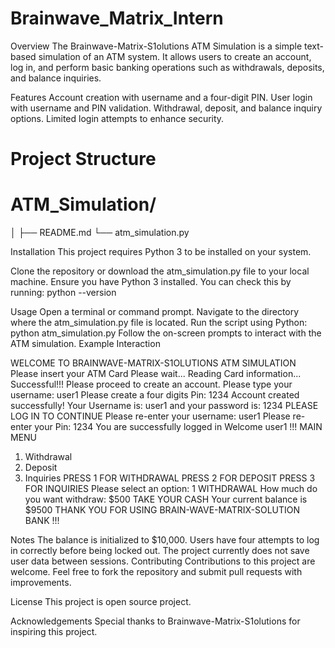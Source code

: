 # Brainwave_Matrix_Intern
Overview
The Brainwave-Matrix-S1olutions ATM Simulation is a simple text-based simulation of an ATM system. It allows users to create an account, log in, and perform basic banking operations such as withdrawals, deposits, and balance inquiries.

Features
Account creation with username and a four-digit PIN.
User login with username and PIN validation.
Withdrawal, deposit, and balance inquiry options.
Limited login attempts to enhance security.

# Project Structure

# ATM_Simulation/
│
├── README.md
└── atm_simulation.py

Installation
This project requires Python 3 to be installed on your system.

Clone the repository or download the atm_simulation.py file to your local machine.
Ensure you have Python 3 installed. You can check this by running:
python --version

Usage
Open a terminal or command prompt.
Navigate to the directory where the atm_simulation.py file is located.
Run the script using Python:
python atm_simulation.py
Follow the on-screen prompts to interact with the ATM simulation.
Example Interaction

WELCOME TO BRAINWAVE-MATRIX-S1OLUTIONS ATM SIMULATION
Please insert your ATM Card
Please wait... 
Reading Card information... 
Successful!!!
Please proceed to create an account.
Please type your username: user1
Please create a four digits Pin: 1234
Account created successfully!
Your Username is: user1 and your password is: 1234
PLEASE LOG IN TO CONTINUE
Please re-enter your username: user1
Please re-enter your Pin: 1234
You are successfully logged in 
Welcome user1 !!!
MAIN MENU
1. Withdrawal
2. Deposit
3. Inquiries
PRESS 1 FOR WITHDRAWAL 
PRESS 2 FOR DEPOSIT 
PRESS 3 FOR INQUIRIES
Please select an option: 1
WITHDRAWAL
How much do you want withdraw: $500
TAKE YOUR CASH 
Your current balance is $9500
THANK YOU FOR USING BRAIN-WAVE-MATRIX-SOLUTION BANK !!!

Notes
The balance is initialized to $10,000.
Users have four attempts to log in correctly before being locked out.
The project currently does not save user data between sessions.
Contributing
Contributions to this project are welcome. Feel free to fork the repository and submit pull requests with improvements.

License
This project is open source project.

Acknowledgements
Special thanks to Brainwave-Matrix-S1olutions for inspiring this project.
